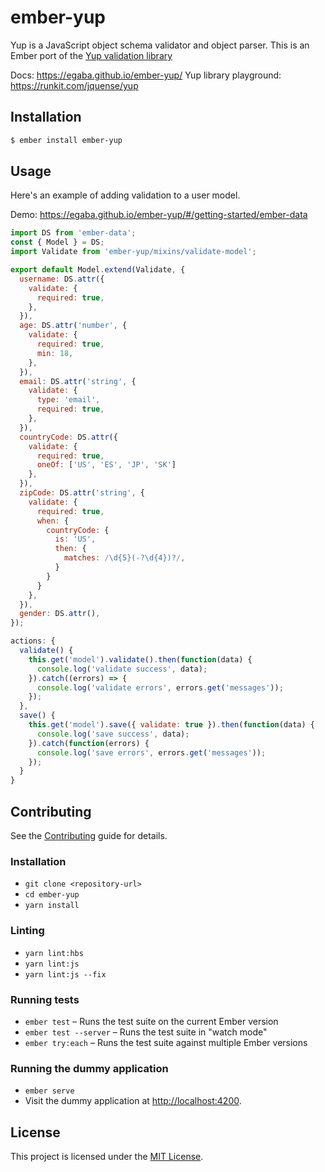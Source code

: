 # ember-yup

Yup is a JavaScript object schema validator and object parser. This is an Ember port of the [Yup validation library](https://github.com/jquense/yup)

Docs: https://egaba.github.io/ember-yup/
Yup library playground: https://runkit.com/jquense/yup

## Installation

```sh
$ ember install ember-yup
```

## Usage

Here's an example of adding validation to a user model.

Demo: https://egaba.github.io/ember-yup/#/getting-started/ember-data

```js
import DS from 'ember-data';
const { Model } = DS;
import Validate from 'ember-yup/mixins/validate-model';

export default Model.extend(Validate, {
  username: DS.attr({
    validate: {
      required: true,
    },
  }),
  age: DS.attr('number', {
    validate: {
      required: true,
      min: 18,
    },
  }),
  email: DS.attr('string', {
    validate: {
      type: 'email',
      required: true,
    },
  }),
  countryCode: DS.attr({
    validate: {
      required: true,
      oneOf: ['US', 'ES', 'JP', 'SK']
    },
  }),
  zipCode: DS.attr('string', {
    validate: {
      required: true,
      when: {
        countryCode: {
          is: 'US',
          then: {
            matches: /\d{5}(-?\d{4})?/,
          }
        }
      }
    },
  }),
  gender: DS.attr(),
});
```

```js
actions: {
  validate() {
    this.get('model').validate().then(function(data) {
      console.log('validate success', data);
    }).catch((errors) => {
      console.log('validate errors', errors.get('messages'));
    });
  },
  save() {
    this.get('model').save({ validate: true }).then(function(data) {
      console.log('save success', data);
    }).catch(function(errors) {
      console.log('save errors', errors.get('messages'));
    });
  }
}
```

## Contributing

See the [Contributing](CONTRIBUTING.md) guide for details.

### Installation

* `git clone <repository-url>`
* `cd ember-yup`
* `yarn install`

### Linting

* `yarn lint:hbs`
* `yarn lint:js`
* `yarn lint:js --fix`

### Running tests

* `ember test` – Runs the test suite on the current Ember version
* `ember test --server` – Runs the test suite in "watch mode"
* `ember try:each` – Runs the test suite against multiple Ember versions

### Running the dummy application

* `ember serve`
* Visit the dummy application at [http://localhost:4200](http://localhost:4200).

## License

This project is licensed under the [MIT License](LICENSE.md).
